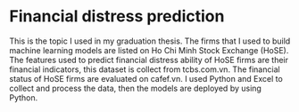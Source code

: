 # Financial distress prediction
This is the topic I used in my graduation thesis. The firms that I used to build machine learning models are listed on Ho Chi Minh Stock Exchange (HoSE). The features used to predict financial distress ability of HoSE firms are their financial indicators, this dataset is collect from tcbs.com.vn. The financial status of HoSE firms are evaluated on cafef.vn. I used Python and Excel to collect and process the data, then the models are deployed by using Python.
